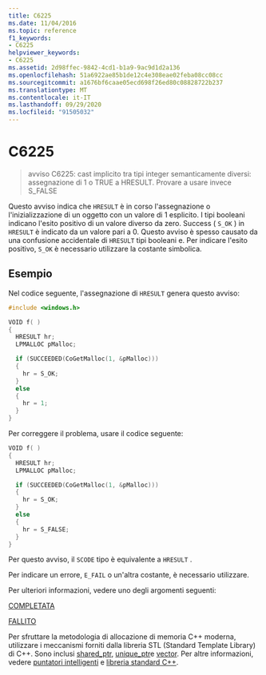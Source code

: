 ```yaml
---
title: C6225
ms.date: 11/04/2016
ms.topic: reference
f1_keywords:
- C6225
helpviewer_keywords:
- C6225
ms.assetid: 2d98ffec-9842-4cd1-b1a9-9ac9d1d2a136
ms.openlocfilehash: 51a6922ae85b1de12c4e308eae02feba08cc08cc
ms.sourcegitcommit: a1676bf6caae05ecd698f26ed80c08828722b237
ms.translationtype: MT
ms.contentlocale: it-IT
ms.lasthandoff: 09/29/2020
ms.locfileid: "91505032"
---
```

# <a name="c6225"></a>C6225

> avviso C6225: cast implicito tra tipi integer semanticamente diversi: assegnazione di 1 o TRUE a HRESULT. Provare a usare invece S_FALSE

Questo avviso indica che `HRESULT` è in corso l'assegnazione o l'inizializzazione di un oggetto con un valore di 1 esplicito. I tipi booleani indicano l'esito positivo di un valore diverso da zero. Success ( `S_OK` ) in `HRESULT` è indicato da un valore pari a 0. Questo avviso è spesso causato da una confusione accidentale di `HRESULT` tipi booleani e. Per indicare l'esito positivo, `S_OK` è necessario utilizzare la costante simbolica.

## <a name="example"></a>Esempio

Nel codice seguente, l'assegnazione di `HRESULT` genera questo avviso:

```cpp
#include <windows.h>

VOID f( )
{
  HRESULT hr;
  LPMALLOC pMalloc;

  if (SUCCEEDED(CoGetMalloc(1, &pMalloc)))
  {
    hr = S_OK;
  }
  else
  {
    hr = 1;
  }
}
```

Per correggere il problema, usare il codice seguente:

```cpp
VOID f( )
{
  HRESULT hr;
  LPMALLOC pMalloc;

  if (SUCCEEDED(CoGetMalloc(1, &pMalloc)))
  {
    hr = S_OK;
  }
  else
  {
    hr = S_FALSE;
  }
}
```

Per questo avviso, il `SCODE` tipo è equivalente a `HRESULT` .

Per indicare un errore, `E_FAIL` o un'altra costante, è necessario utilizzare.

Per ulteriori informazioni, vedere uno degli argomenti seguenti:

[COMPLETATA](/windows/desktop/api/winerror/nf-winerror-succeeded)

[FALLITO](/windows/desktop/api/winerror/nf-winerror-failed)

Per sfruttare la metodologia di allocazione di memoria C++ moderna, utilizzare i meccanismi forniti dalla libreria STL (Standard Template Library) di C++. Sono inclusi [shared_ptr](../standard-library/shared-ptr-class.md), [unique_ptr](../standard-library/unique-ptr-class.md)e [vector](../standard-library/vector.md). Per altre informazioni, vedere [puntatori intelligenti](../cpp/smart-pointers-modern-cpp.md) e [libreria standard C++](../standard-library/cpp-standard-library-reference.md).
